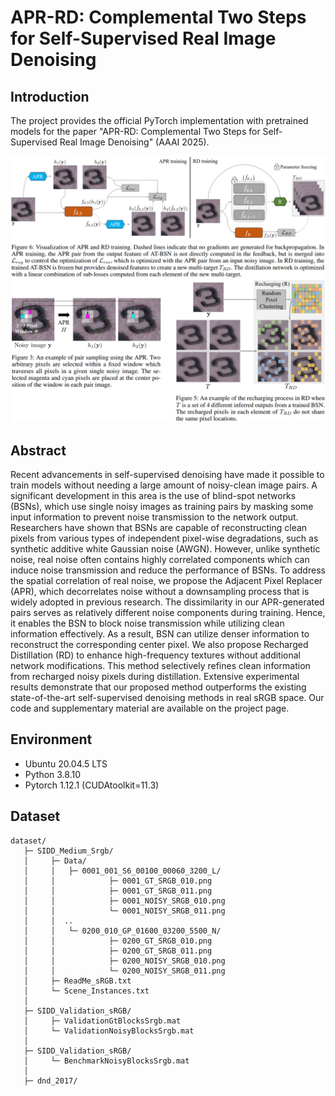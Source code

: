 # APR-RD: Complemental Two Steps for Self-Supervised Real Image Denoising

## Introduction
The project provides the official PyTorch implementation with pretrained models for the paper "APR-RD: Complemental Two Steps for Self-Supervised Real Image Denoising" (AAAI 2025).    

<p align="center"><img src="figure/Methodology.png" width="950"></p>

## Abstract
Recent advancements in self-supervised denoising have made it possible to train models without needing a large amount of noisy-clean image pairs. A significant development in this area is the use of blind-spot networks (BSNs), which use single noisy images as training pairs by masking some input information to prevent noise transmission to the network output. Researchers have shown that BSNs are capable of reconstructing clean pixels from various types of independent pixel-wise degradations, such as synthetic additive white Gaussian noise (AWGN). However, unlike synthetic noise, real noise often contains highly correlated components which can induce noise transmission and reduce the performance of BSNs. To address the spatial correlation of real noise, we propose the Adjacent Pixel Replacer (APR), which decorrelates noise without a downsampling process that is widely adopted in previous research. The dissimilarity in our APR-generated pairs serves as relatively different noise components during training. Hence, it enables the BSN to block noise transmission while utilizing clean information effectively. As a result, BSN can utilize denser information to reconstruct the corresponding center pixel. We also propose Recharged Distillation (RD) to enhance high-frequency textures without additional network modifications. This method selectively refines clean information from recharged noisy pixels during distillation. Extensive experimental results demonstrate that our proposed method outperforms the existing state-of-the-art self-supervised denoising methods in real sRGB space. Our code and supplementary material are available on the project page.

## Environment
- Ubuntu 20.04.5 LTS
- Python 3.8.10
- Pytorch 1.12.1 (CUDAtoolkit=11.3)

## Dataset
```
dataset/
   ├─ SIDD_Medium_Srgb/
   │     ├─ Data/
   │     │   ├─ 0001_001_S6_00100_00060_3200_L/
   │     │            ├─ 0001_GT_SRGB_010.png
   │     │            ├─ 0001_GT_SRGB_011.png
   │     │            ├─ 0001_NOISY_SRGB_010.png
   │     │            └─ 0001_NOISY_SRGB_011.png
   │     │  ..
   │     │   └─ 0200_010_GP_01600_03200_5500_N/
   │     │            ├─ 0200_GT_SRGB_010.png
   │     │            ├─ 0200_GT_SRGB_011.png
   │     │            ├─ 0200_NOISY_SRGB_010.png
   │     │            └─ 0200_NOISY_SRGB_011.png
   │     ├─ ReadMe_sRGB.txt
   │     └─ Scene_Instances.txt
   │
   ├─ SIDD_Validation_sRGB/
   │     ├─ ValidationGtBlocksSrgb.mat
   │     └─ ValidationNoisyBlocksSrgb.mat
   │
   ├─ SIDD_Validation_sRGB/
   │     └─ BenchmarkNoisyBlocksSrgb.mat
   │
   ├─ dnd_2017/


```
